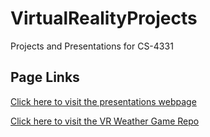# VirtualRealityProjects
Projects and Presentations for CS-4331

## Page Links
[Click here to visit the presentations webpage](https://defritz.github.io/VirtualRealityProjects/)

[Click here to visit the VR Weather Game Repo](https://github.com/joyellealina/VRGame)
